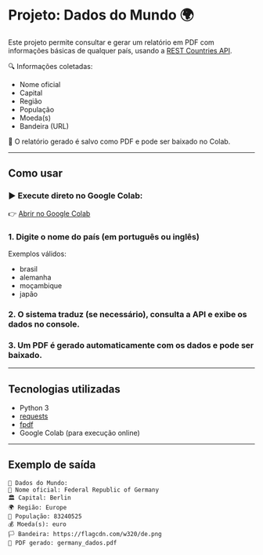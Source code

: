 # Projeto: Dados do Mundo 🌍

Este projeto permite consultar e gerar um relatório em PDF com informações básicas de qualquer país, usando a [REST Countries API](https://restcountries.com/).

🔍 Informações coletadas:
- Nome oficial
- Capital
- Região
- População
- Moeda(s)
- Bandeira (URL)

📄 O relatório gerado é salvo como PDF e pode ser baixado no Colab.

---

## Como usar

### ▶️ Execute direto no Google Colab:
👉 [Abrir no Google Colab](https://colab.research.google.com/)

### 1. Digite o nome do país (em português ou inglês)
Exemplos válidos:
- brasil
- alemanha
- moçambique
- japão

### 2. O sistema traduz (se necessário), consulta a API e exibe os dados no console.

### 3. Um PDF é gerado automaticamente com os dados e pode ser baixado.

---

##  Tecnologias utilizadas
- Python 3
- [requests](https://pypi.org/project/requests/)
- [fpdf](https://pypi.org/project/fpdf/)
- Google Colab (para execução online)

---

## Exemplo de saída
```text
📘 Dados do Mundo:
📄 Nome oficial: Federal Republic of Germany
🏛️ Capital: Berlin
🌍 Região: Europe
👥 População: 83240525
💰 Moeda(s): euro
🏳️ Bandeira: https://flagcdn.com/w320/de.png
📄 PDF gerado: germany_dados.pdf
